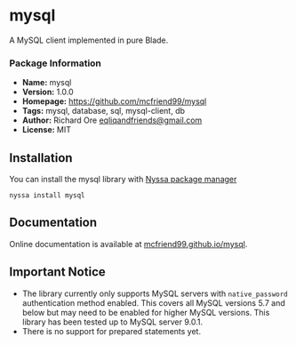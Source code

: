 # mysql

A MySQL client implemented in pure Blade.

### Package Information

- **Name:** mysql
- **Version:** 1.0.0
- **Homepage:** https://github.com/mcfriend99/mysql
- **Tags:** mysql, database, sql, mysql-client, db
- **Author:** Richard Ore <eqliqandfriends@gmail.com>
- **License:** MIT

## Installation

You can install the mysql library with [Nyssa package manager](https://nyssa.bladelang.com)

```
nyssa install mysql
```

## Documentation

Online documentation is available at [mcfriend99.github.io/mysql](https://mcfriend99.github.io/mysql/).

## Important Notice

- The library currently only supports MySQL servers with `native_password` authentication method enabled. This covers all MySQL versions 5.7 and below but may need to be enabled for higher MySQL versions. This library has been tested up to MySQL server 9.0.1.
- There is no support for prepared statements yet.